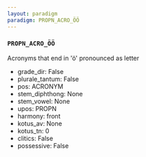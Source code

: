```yaml
---
layout: paradigm
paradigm: PROPN_ACRO_ÖÖ
---
```

### ` PROPN_ACRO_ÖÖ `

Acronyms that end in 'ö' pronounced as letter
* grade_dir: False
* plurale_tantum: False
* pos: ACRONYM
* stem_diphthong: None
* stem_vowel: None
* upos: PROPN
* harmony: front
* kotus_av: None
* kotus_tn: 0
* clitics: False
* possessive: False
